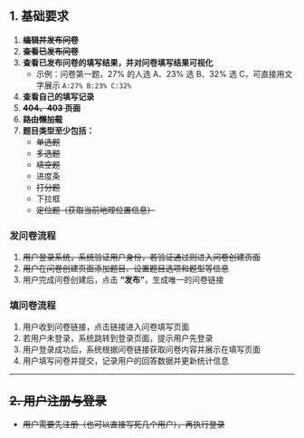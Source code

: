 ## 1. 基础要求

1. ~~**编辑并发布问卷**~~  
2. **~~查看已发布问卷~~**  
3. **查看已发布问卷的填写结果，并对问卷填写结果可视化**  
   - 示例：问卷第一题，27% 的人选 A、23% 选 B、32% 选 C，可直接用文字展示 `A:27% B:23% C:32%`  
4. **查看自己的填写记录**  
5. ~~**404、403 页面**~~  
6. ~~**路由懒加载**~~  
7. **题目类型至少包括：**  
   - ~~单选题~~  
   - ~~多选题~~  
   - ~~填空题~~  
   - 进度条  
   - ~~打分题~~  
   - 下拉框  
   - ~~定位题（获取当前地理位置信息）~~  

### 发问卷流程

1. ~~用户登录系统，系统验证用户身份，若验证通过则进入问卷创建页面~~  
2. ~~用户在问卷创建页面添加题目、设置题目选项和题型等信息~~  
3. 用户完成问卷创建后，点击 **“发布”**，生成唯一的问卷链接  

### 填问卷流程

1. 用户收到问卷链接，点击链接进入问卷填写页面  
2. 若用户未登录，系统跳转到登录页面，提示用户先登录  
3. 用户登录成功后，系统根据问卷链接获取问卷内容并展示在填写页面  
4. 用户填写问卷并提交，记录用户的回答数据并更新统计信息  

---

## ~~2. 用户注册与登录~~

- ~~用户需要先注册（也可以直接写死几个用户），再执行登录~~